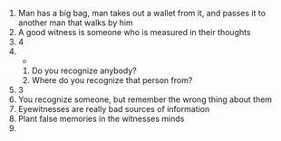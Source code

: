 1. Man has a big bag, man takes out a wallet from it, and passes it to another man that walks by him
2. A good witness is someone who is measured in their thoughts
3. 4
4. -
	1. Do you recognize anybody?
	2. Where do you recognize that person from?
5. 3
6. You recognize someone, but remember the wrong thing about them
7. Eyewitnesses are really bad sources of information
8. Plant false memories in the witnesses minds
9. 